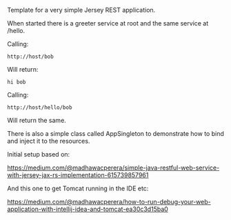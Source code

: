 Template for a very simple Jersey REST application.

When started there is a greeter service at root and the same service at /hello.

Calling:

    http://host/bob

Will return:

    hi bob

Calling:

    http://host/hello/bob

Will return the same.

There is also a simple class called AppSingleton to demonstrate how to bind and inject it to the resources.

Initial setup based on:

https://medium.com/@madhawacperera/simple-java-restful-web-service-with-jersey-jax-rs-implementation-615739857961

And this one to get Tomcat running in the IDE etc:

https://medium.com/@madhawacperera/how-to-run-debug-your-web-application-with-intellij-idea-and-tomcat-ea30c3d15ba0
